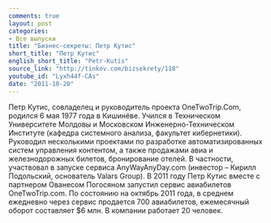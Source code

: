 ```yaml
---
comments: true
layout: post
categories:
- Все выпуски
title: "Бизнес-секреты: Петр Кутис"
short_title: "Петр Кутис"
english_short_title: "Petr-Kutis"
source_link: "http://tinkov.com/bizsekrety/118"
youtube_id: "Lyxh44f-CAs"
date: "2011-10-20"
---
```

Петр Кутис, совладелец и руководитель проекта OneTwoTrip.Com, родился 6 мая 1977 года в Кишинёве. Учился в Техническом Университете Молдовы и Московском Инженерно-Техническом Институте (кафедра системного анализа, факультет кибернетики). Руководил несколькими проектами по разработке автоматизированных систем управления контентом, а также продажами авиа и железнодорожных билетов, бронирование отелей. В частности, участвовал в запуске сервиса AnyWayAnyDay.com (инвестор – Кирилл Подольский, основатель Valars Group). В 2011 году Петр Кутис вместе с партнером Ованесом Погосяном запустил сервис авиабилетов OneTwoTrip.com. По состоянию на октябрь 2011 года, в среднем ежедневно через сервис продается 700 авиабилетов, ежемесячный оборот составляет $6 млн. В компании работает 20 человек.
